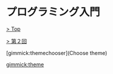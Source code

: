 # プログラミング入門

[> Top](../)

[> 第２回](../)

[gimmick:themechooser](Choose theme)

[gimmick:theme](cerulean)

